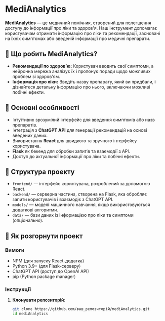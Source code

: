 # MediAnalytics

**MediAnalytics** — це медичний помічник, створений для полегшення доступу до інформації про ліки та здоров'я. Наш інструмент допомагає користувачам отримати інформацію про ліки та рекомендації, засновані на їхніх симптомах або введеній інформації про медичні препарати.

## 🏥 Що робить MediAnalytics?

- **Рекомендації по здоров’ю:** Користувач вводить свої симптоми, а нейронна мережа аналізує їх і пропонує поради щодо можливих проблем зі здоров'ям.
- **Інформація про ліки:** Введіть назву препарату, який ви придбали, і дізнайтеся детальну інформацію про нього, включаючи можливі побічні ефекти.

## 🔑 Основні особливості

- Інтуїтивно зрозумілий інтерфейс для введення симптомів або назв препаратів.
- Інтеграція з **ChatGPT API** для генерації рекомендацій на основі введених даних.
- Використання **React** для швидкого та зручного інтерфейсу користувача.
- **Flask** як бекенд для обробки запитів та взаємодії з API.
- Доступ до актуальної інформації про ліки та побічні ефекти.

## 📂 Структура проекту

- `frontend/` — інтерфейс користувача, розроблений за допомогою React.
- `backend/` — серверна частина, створена на Flask, яка обробляє запити користувачів і взаємодіє з ChatGPT API.
- `models/` — моделі машинного навчання, якщо використовуються додаткові алгоритми.
- `data/` — бази даних із інформацією про ліки та симптоми (опціонально).

## 🚀 Як розгорнути проект

### Вимоги
- NPM (для запуску React-додатка)
- Python 3.9+ (для Flask-серверу)
- ChatGPT API (доступ до OpenAI API)
- pip (Python package manager)

### Інструкції

1. **Клонувати репозиторій**:
   ```bash
   git clone https://github.com/ваш_репозиторій/mediAnalytics.git
   cd mediAnalytics
